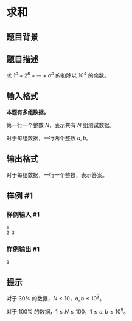 # 求和

## 题目背景



## 题目描述

求 $1^b+2^b+\cdots + a^b$ 的和除以 $10^4$ 的余数。

## 输入格式

**本题有多组数据。**

第一行一个整数 $N$，表示共有 $N$ 组测试数据。

对于每组数据，一行两个整数 $a,b$。

## 输出格式

对于每组数据，一行一个整数，表示答案。

## 样例 #1

### 样例输入 #1
```
1
2 3
```

### 样例输出 #1

```
9
```

## 提示

对于 $30\%$ 的数据，$N \le 10$，$a,b \le 10^3$。

对于 $100\%$ 的数据，$1 \le N \le 100$，$1 \le a,b \le 10^9$。
